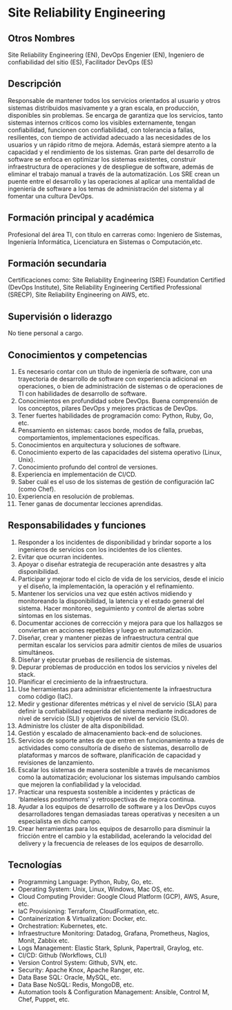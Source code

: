 # Site Reliability Engineering

## Otros Nombres

Site Reliability Engineering (EN), DevOps Engenier (EN), Ingeniero de confiabilidad del sitio (ES), Facilitador DevOps (ES)

## Descripción

Responsable de mantener todos los servicios orientados al usuario y otros sistemas distribuidos masivamente y a gran escala, en producción, disponibles sin problemas. Se encarga de garantiza que los servicios, tanto sistemas internos críticos como los visibles externamente, tengan confiabilidad, funcionen con confiabilidad, con tolerancia a fallas, resilientes, con tiempo de actividad adecuado a las necesidades de los usuarios y un rápido ritmo de mejora. Además, estará siempre atento a la capacidad y el rendimiento de los sistemas. Gran parte del  desarrollo de software se enfoca en optimizar los sistemas existentes, construir infraestructura de operaciones y de despliegue de software, además de eliminar el trabajo manual a través de la automatización. Los SRE crean un puente entre el desarrollo y las operaciones al aplicar una mentalidad de ingeniería de software a los temas de administración del sistema y al fomentar una cultura DevOps.

## Formación principal y académica

Profesional del área TI, con título en carreras como: Ingeniero de Sistemas, Ingeniería Informática, Licenciatura en Sistemas o Computación,etc. 

## Formación secundaria

Certificaciones como: Site Reliability Engineering (SRE) Foundation Certified (DevOps Institute), Site Reliability Engineering Certified Professional (SRECP), Site Reliability Engineering on AWS, etc.

## Supervisión o liderazgo

No tiene personal a cargo.

## Conocimientos y competencias

1.	Es necesario contar con un título de ingeniería de software, con una trayectoria de desarrollo de software con experiencia adicional en operaciones, o bien de administración de sistemas o de operaciones de TI con habilidades de desarrollo de software. 
2.	Conocimientos en profundidad sobre DevOps. Buena comprensión de los conceptos, pilares DevOps y mejores prácticas de DevOps.
3.	Tener fuertes habilidades de programación como: Python, Ruby, Go, etc.
4.	Pensamiento en sistemas: casos borde, modos de falla, pruebas, comportamientos, implementaciones específicas.
5.	Conocimientos en arquitectura y soluciones de software.
6.	Conocimiento experto de las capacidades del sistema operativo (Linux, Unix).
7.	Conocimiento profundo del control de versiones.
8.	Experiencia en implementación de CI/CD.
9.	Saber cuál es el uso de los sistemas de gestión de configuración IaC (como Chef).
10.	Experiencia en resolución de problemas.
11.	Tener ganas de documentar lecciones aprendidas.


## Responsabilidades y funciones

1.	Responder a los incidentes de disponibilidad y brindar soporte a los ingenieros de servicios con los incidentes de los clientes.
2.	Evitar que ocurran incidentes.
3.	Apoyar o diseñar estrategia de recuperación ante desastres y alta disponibilidad.
4.	Participar y mejorar todo el ciclo de vida de los servicios, desde el inicio y el diseño, la implementación, la operación y el refinamiento.
5.	Mantener los servicios una vez que estén activos midiendo y monitoreando la disponibilidad, la latencia y el estado general del sistema. Hacer monitoreo, seguimiento y control de alertas sobre síntomas en los sistemas.
6.	Documentar acciones de corrección y mejora para que los hallazgos se conviertan en acciones repetibles y luego en automatización.
7.	Diseñar, crear y mantener piezas de infraestructura central que permitan escalar los servicios para admitir cientos de miles de usuarios simultáneos.
8.	Diseñar y ejecutar pruebas de resiliencia de sistemas.
9.	Depurar problemas de producción en todos los servicios y niveles del stack.
10.	Planificar el crecimiento de la infraestructura.
11.	Use herramientas para administrar eficientemente la infraestructura como código (IaC).
12. Medir y gestionar diferentes métricas y el nivel de servicio (SLA) para definir la confiabilidad requerida del sistema mediante indicadores de nivel de servicio (SLI) y objetivos de nivel de servicio (SLO). 
13.	Administre los clúster de alta disponibilidad.
14.	Gestión y escalado de almacenamiento back-end de soluciones.
15.	Servicios de soporte antes de que entren en funcionamiento a través de actividades como consultoría de diseño de sistemas, desarrollo de plataformas y marcos de software, planificación de capacidad y revisiones de lanzamiento.
16.	Escalar los sistemas de manera sostenible a través de mecanismos como la automatización; evolucionar los sistemas impulsando cambios que mejoren la confiabilidad y la velocidad.
17.	Practicar una respuesta sostenible a incidentes y prácticas de 'blameless postmortems' y retrospectivas de mejora continua.
18. Ayudar a los equipos de desarrollo de software y a los DevOps cuyos desarrolladores tengan demasiadas tareas operativas y necesiten a un especialista en dicho campo. 
19. Crear herramientas para los equipos de desarrollo para disminuir la fricción entre el cambio y la estabilidad, acelerando la velocidad del delivery y la frecuencia de releases de los equipos de desarrollo.


## Tecnologías

- Programming Language: Python, Ruby, Go, etc.
- Operating System: Unix, Linux,  Windows, Mac OS, etc.
- Cloud Computing Provider: Google Cloud Platform (GCP), AWS, Asure, etc.
- IaC Provisioning: Terraform, CloudFormation, etc.
- Containerization & Virtualization: Docker, etc.
- Orchestration: Kubernetes, etc.
- Infraestructure Monitoring: Datadog, Grafana, Prometheus, Nagios, Monit, Zabbix etc.
- Logs Management: Elastic Stark, Splunk, Papertrail, Graylog, etc.
- CI/CD: Github (Workflows, CLI) 
- Version Control System: Github, SVN, etc.
- Security: Apache Knox, Apache Ranger, etc.
- Data Base SQL: Oracle, MySQL, etc.
- Data Base NoSQL: Redis, MongoDB, etc.
- Automation tools & Configuration Management: Ansible, Control M, Chef, Puppet, etc.
